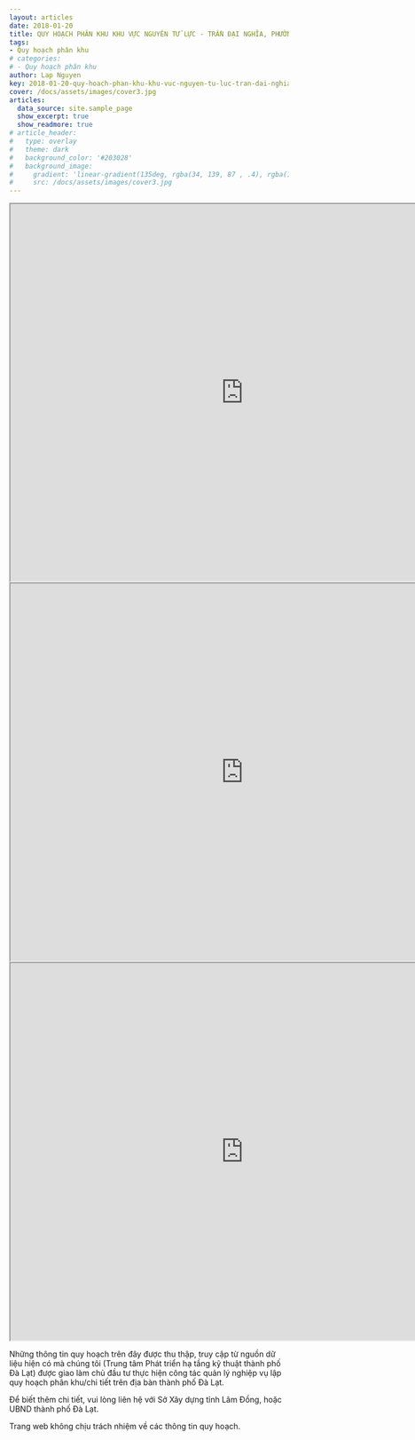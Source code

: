 ```yaml
---
layout: articles
date: 2018-01-20
title: QUY HOẠCH PHÂN KHU KHU VỰC NGUYÊN TỬ LỰC - TRẦN ĐẠI NGHĨA, PHƯỜNG 8 (KHU A11)
tags:
- Quy hoạch phân khu
# categories:
# - Quy hoạch phân khu
author: Lap Nguyen
key: 2018-01-20-quy-hoach-phan-khu-khu-vuc-nguyen-tu-luc-tran-dai-nghia-phuong-8-khu-a11
cover: /docs/assets/images/cover3.jpg
articles:
  data_source: site.sample_page
  show_excerpt: true
  show_readmore: true
# article_header:
#   type: overlay
#   theme: dark
#   background_color: '#203028'
#   background_image:
#     gradient: 'linear-gradient(135deg, rgba(34, 139, 87 , .4), rgba(139, 34, 139, .4))'
#     src: /docs/assets/images/cover3.jpg
---
```


<iframe src="https://drive.google.com/file/d/1KpLucYXue89bL3cKsTiqerayEXs9FTDI/preview" width="840" height="680"></iframe>
<!--more-->
<iframe src="https://drive.google.com/file/d/1VWcxxTl7Ect4DVjdPfEHw9rTpLDtJrm8/preview" width="840" height="680"></iframe>
<iframe src="https://drive.google.com/file/d/1t85Kj-Kfb7kxCeJhz06v-IOJwz0DFzyH/preview" width="840" height="680"></iframe>

Những thông tin quy hoạch trên đây được thu thập, truy cập từ nguồn dữ liệu hiện có mà chúng tôi (Trung tâm Phát triển hạ tầng kỹ thuật thành phố Đà Lạt) được giao làm chủ đầu tư thực hiện công tác quản lý nghiệp vụ lập quy hoạch phân khu/chi tiết trên địa bàn thành phố Đà Lạt.

Để biết thêm chi tiết, vui lòng liên hệ với Sở Xây dựng tỉnh Lâm Đồng, hoặc UBND thành phố Đà Lạt.

Trang web không chịu trách nhiệm về các thông tin quy hoạch.